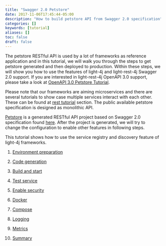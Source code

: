 ```yaml
---
title: "Swagger 2.0 Petstore"
date: 2017-11-06T17:45:44-05:00
description: "How to build petstore API from Swagger 2.0 specification"
categories: []
keywords: [tutorial]
aliases: []
toc: false
draft: false
---
```


The petstore RESTful API is used by a lot of frameworks as reference application
and in this tutorial, we will walk you through the steps to get petstore generated
and then deployed to production. Within these steps, we will show you how to use
the features of light-4j and light-rest-4j Swagger 2.0 support. If you are interested 
in light-rest-4j OpenAPI 3.0 support, please take a look at [OpenAPI 3.0 Petstore Tutorial][].

Please note that our frameworks are aiming microservices and there are several
tutorials to show case multiple services interact with each other. These can be
found at [rest tutorial][] section. The public available petstore specification
is designed as monolithic API. 


[Petstore][] is a generated RESTful API project based on Swagger 2.0 specification 
found [here][]. After the project is generated, we will try to change the configuration 
to enable other features in following steps.


This tutorial shows how to use the service registry and discovery feature of light-4j
frameworks. 

1. [Environment preparation][]

2. [Code generation][]

3. [Build and start][]

4. [Test service][]

5. [Enable security][]

6. [Docker][]

7. [Compose][]

8. [Logging][]

9. [Metrics][]

10. [Summary][]


[rest tutorial]: /tutorial/rest/
[Petstore]: https://github.com/networknt/light-example-4j/tree/master/rest/swagger/petstore
[here]: https://github.com/networknt/model-config/tree/master/rest/swagger/petstore/2.0.0
[Environment preparation]: /tutorial/rest/swagger/petstore/environment/
[Code generation]: /tutorial/rest/swagger/petstore/generate/
[Build and start]: /tutorial/rest/swagger/petstore/build/
[Test service]: /tutorial/rest/swagger/petstore/test/
[Enable security]: /tutorial/rest/swagger/petstore/security/
[Docker]: /tutorial/rest/swagger/petstore/docker/
[Metrics]: /tutorial/rest/swagger/petstore/metrics/
[Logging]: /tutorial/rest/swagger/petstore/logging/
[Summary]: /tutorial/rest/swagger/petstore/summary/
[OpenAPI 3.0 Petstore Tutorial]: /tutorial/rest/openapi/petstore/
[Compose]: /tutorial/rest/swagger/petstore/compose/
